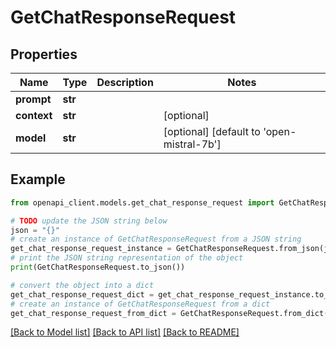 # GetChatResponseRequest


## Properties

Name | Type | Description | Notes
------------ | ------------- | ------------- | -------------
**prompt** | **str** |  | 
**context** | **str** |  | [optional] 
**model** | **str** |  | [optional] [default to 'open-mistral-7b']

## Example

```python
from openapi_client.models.get_chat_response_request import GetChatResponseRequest

# TODO update the JSON string below
json = "{}"
# create an instance of GetChatResponseRequest from a JSON string
get_chat_response_request_instance = GetChatResponseRequest.from_json(json)
# print the JSON string representation of the object
print(GetChatResponseRequest.to_json())

# convert the object into a dict
get_chat_response_request_dict = get_chat_response_request_instance.to_dict()
# create an instance of GetChatResponseRequest from a dict
get_chat_response_request_from_dict = GetChatResponseRequest.from_dict(get_chat_response_request_dict)
```
[[Back to Model list]](../README.md#documentation-for-models) [[Back to API list]](../README.md#documentation-for-api-endpoints) [[Back to README]](../README.md)


